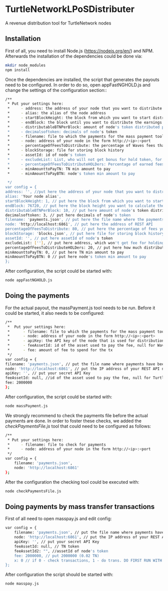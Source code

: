 # TurtleNetworkLPoSDistributer
A revenue distribution tool for TurtleNetwork nodes

## Installation
First of all, you need to install Node.js (https://nodejs.org/en/) and NPM. Afterwards the installation of the dependencies could be done via:
```sh
mkdir node_modules
npm install
```

Once the dependencies are installed, the script that generates the payouts need to be configured. In order to do so, open appFastNGHOLD.js and change the settings of the configuration section::

```sh
/**
 * Put your settings here:
 *     - address: the address of your node that you want to distribute from
 *     - alias: the alias of the node address
 *     - startBlockHeight: the block from which you want to start distribution for
 *     - endBlock: the block until you want to distribute the earnings
 *     - distributableBTNPerBlock: amount of node's token distributed per forged block
 *     - decimalsoftoken: decimals of node's token
 *     - filename: file to which the payments for the mass payment tool are written
 *     - node: address of your node in the form http://<ip>:<port
 *     - percentageOfFeesToDistribute: the percentage of Waves fees that you want to distribute
 *     - blockStorage: file for storing block history
 *     - assetId: id of node's token
 *     - excludeList: List, who will not get bonus for hold token, for ex. issuer, exchanges.
 *     - percentageOfFeesToDistributeHOLDers: Percentage of earned fees to distribute to holders of node's token.
 *     - minAmounttoPayTN: TN min amount to pay
 *     - minAmountToPayBTN: node's token min amount to pay

 */
var config = {
address: '', //put here the address of your node that you want to distribute from
alias: 'Your node alias',
startBlockHeight: 1, // put here the block from which you want to start distribution for
endBlock: 76720, // put here the block height you want to calculate the payment distribution
distributableBTNPerBlock: 10, // put here amount of node's token distributed per forged block
decimalsoftoken: 3, // put here decimals of node's token
filename: 'payments.json', // put here the file name where the payments needs to be written
node: 'http://localhost:6861', // put here the address of REST API
percentageOfFeesToDistribute: 80, // put here the percentage of fees you want to distribute
blockStorage: 'blocks.json', // put here file for storing block history
assetId: '', // put here assetId of node's token
excludeList: [''], // put here address, which won't get fee for holding node's token
percentageOfFeesToDistributeHOLDers: 20, // put here how much distribute to holders, can be 0.
minAmounttoPayTN: 0, // put here TN min amount to pay
minAmountToPayBTN: 0 // put here node's token min amount to pay
};
```
After configuration, the script could be started with:
```sh
node appFastNGHOLD.js
```



## Doing the payments
For the actual payout, the massPayment.js tool needs to be run. Before it could be started, it also needs to be configured:
```sh
/**
 *  Put your settings here:
 *      - filename: file to which the payments for the mass payment tool are written
 *      - node: address of your node in the form http://<ip>:<port>
 *      - apiKey: the API key of the node that is used for distribution
 *      - feeAssetId: id of the asset used to pay the fee, null for Waves
 *      - fee: amount of fee to spend for the tx
 */
var config = {
filename: 'payments.json', // put the file name where payments have been written.
node: 'http://localhost:6861', // put the IP address of your REST API node
apiKey: '', // put your secret API Key
feeAssetId: null, //id of the asset used to pay the fee, null for TurtleNode
fee: 2000000 
};

```
After configuration, the script could be started with:
```sh
node massPayment.js
```
We strongly recommend to check the payments file before the actual payments are done. In order to foster these checks, we added the _checkPaymentsFile.js_ tool that could need to be configured as follows:
```sh
/**
 * Put your settings here:
 *     - filename: file to check for payments
 *     - node: address of your node in the form http://<ip>:<port
 */
var config = {
    filename: 'payments.json',
    node: 'http://localhost:6861'
};
```
After the configuration the checking tool could be executed with:
```sh
node checkPaymentsFile.js
```

## Doing payments by mass transfer transactions
First of all need to open masspay.js and edit config:
```sh
var config = {
    filename: 'payments.json', // put the file name where payments have been written.
    node: 'http://localhost:6861', // put the IP address of your REST API node
    apiKey: '', // put your secret API Key
    feeAssetId: null, // TN token
    feeAssetId2: "", //assetId of node's token
    fee: 2000000, // put 2000000 (0.02 TN)
    x: 0 // if 0 - check transactions, 1 - do trans. DO FIRST RUN WITH 0 TO CHECK THE TRANSACTIONS
};
```
After configuration the script should be started with:
```sh
node masspay.js
```

